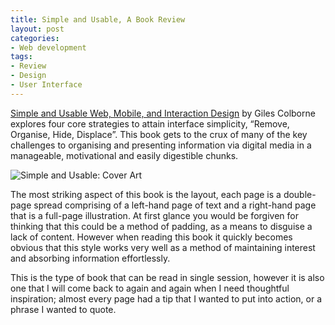 ```yaml
---
title: Simple and Usable, A Book Review
layout: post
categories:
- Web development
tags:
- Review
- Design
- User Interface
---
```


[Simple and Usable Web, Mobile, and Interaction Design](http://www.simpleandusable.com/) by Giles Colborne explores four core strategies to attain interface simplicity, “Remove, Organise, Hide, Displace”. This book gets to the crux of many of the key challenges to organising and presenting information via digital media in a manageable, motivational and easily digestible chunks.

![Simple and Usable: Cover Art](http://www.waynemoir.com/wp-content/uploads/2010/12/Simple-and-Usable.jpg)

The most striking aspect of this book is the layout, each page is a double-page spread comprising of a left-hand page of text and a right-hand page that is a full-page illustration. At first glance you would be forgiven for thinking that this could be a method of padding, as a means to disguise a lack of content. However when reading this book it quickly becomes obvious that this style works very well as a method of maintaining interest and absorbing information effortlessly.

This is the type of book that can be read in single session, however it is also one that I will come back to again and again when I need thoughtful inspiration; almost every page had a tip that I wanted to put into action, or a phrase I wanted to quote.